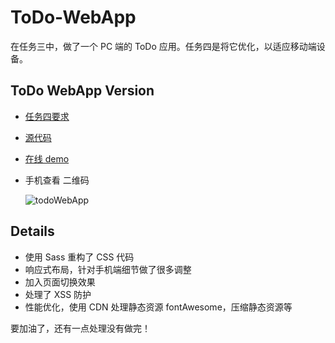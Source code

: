 # ToDo-WebApp

在任务三中，做了一个 PC 端的 ToDo 应用。任务四是将它优化，以适应移动端设备。

## ToDo WebApp Version

* [任务四要求](https://github.com/baidu-ife/ife/tree/master/task/task0004)
* [源代码](https://github.com/Gaohaoyang/ToDo-WebApp)
* [在线 demo](http://gaohaoyang.github.io/ToDo-WebApp/)
* 手机查看 二维码
    
    ![todoWebApp](http://7q5cdt.com1.z0.glb.clouddn.com/task4-code-todoWebApp.png)

## Details

* 使用 Sass 重构了 CSS 代码
* 响应式布局，针对手机端细节做了很多调整
* 加入页面切换效果
* 处理了 XSS 防护
* 性能优化，使用 CDN 处理静态资源 fontAwesome，压缩静态资源等

要加油了，还有一点处理没有做完！


